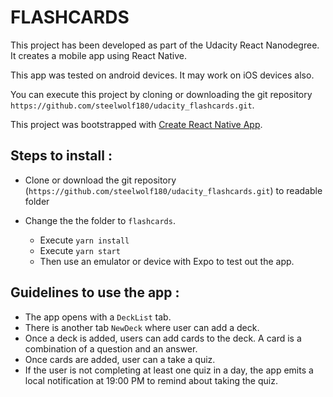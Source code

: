 # FLASHCARDS

This project has been developed as part of the Udacity React Nanodegree. It creates a mobile app using React Native.

This app was tested on android devices. It may work on iOS devices also. 

You can execute this project by cloning or downloading the git repository `https://github.com/steelwolf180/udacity_flashcards.git`.

This project was bootstrapped with [Create React Native App](https://github.com/react-community/create-react-native-app).

## Steps to install :

* Clone or download the git repository (`https://github.com/steelwolf180/udacity_flashcards.git`) to readable folder


* Change the  the folder to `flashcards`.

    * Execute `yarn install`
    * Execute `yarn start`
    * Then use an emulator or  device with Expo to test out the app.

## Guidelines to use the app :

* The app opens with a `DeckList` tab. 
* There is another tab `NewDeck` where user can add a deck.
* Once a deck is added, users can add cards to the deck.
A card is a combination of a question and an answer.
* Once cards are added, user can a take a quiz.
* If the user is not completing at least one quiz in a day, the app emits a local notification at 19:00 PM to remind about taking the quiz.